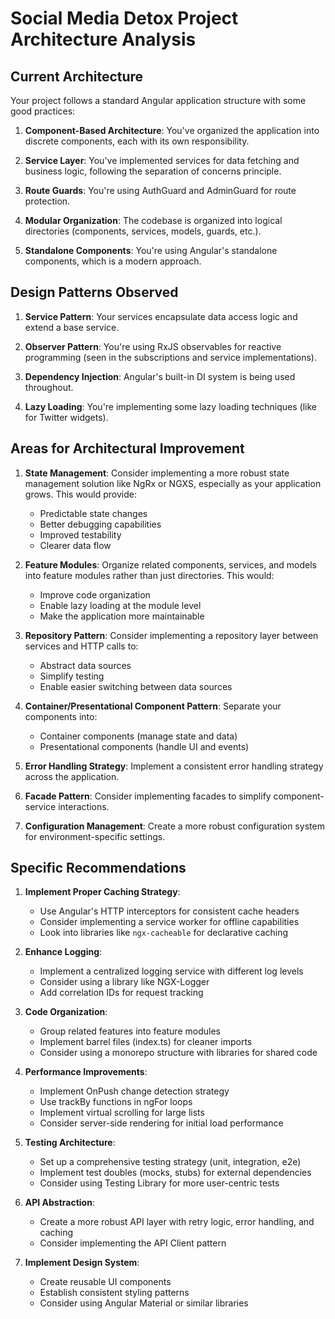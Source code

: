 # Social Media Detox Project Architecture Analysis

## Current Architecture

Your project follows a standard Angular application structure with some good practices:

1. **Component-Based Architecture**: You've organized the application into discrete components, each with its own responsibility.

2. **Service Layer**: You've implemented services for data fetching and business logic, following the separation of concerns principle.

3. **Route Guards**: You're using AuthGuard and AdminGuard for route protection.

4. **Modular Organization**: The codebase is organized into logical directories (components, services, models, guards, etc.).

5. **Standalone Components**: You're using Angular's standalone components, which is a modern approach.

## Design Patterns Observed

1. **Service Pattern**: Your services encapsulate data access logic and extend a base service.

2. **Observer Pattern**: You're using RxJS observables for reactive programming (seen in the subscriptions and service implementations).

3. **Dependency Injection**: Angular's built-in DI system is being used throughout.

4. **Lazy Loading**: You're implementing some lazy loading techniques (like for Twitter widgets).

## Areas for Architectural Improvement

1. **State Management**: Consider implementing a more robust state management solution like NgRx or NGXS, especially as your application grows. This would provide:
   - Predictable state changes
   - Better debugging capabilities
   - Improved testability
   - Clearer data flow

2. **Feature Modules**: Organize related components, services, and models into feature modules rather than just directories. This would:
   - Improve code organization
   - Enable lazy loading at the module level
   - Make the application more maintainable

3. **Repository Pattern**: Consider implementing a repository layer between services and HTTP calls to:
   - Abstract data sources
   - Simplify testing
   - Enable easier switching between data sources

4. **Container/Presentational Component Pattern**: Separate your components into:
   - Container components (manage state and data)
   - Presentational components (handle UI and events)

5. **Error Handling Strategy**: Implement a consistent error handling strategy across the application.

6. **Facade Pattern**: Consider implementing facades to simplify component-service interactions.

7. **Configuration Management**: Create a more robust configuration system for environment-specific settings.

## Specific Recommendations

1. **Implement Proper Caching Strategy**:
   - Use Angular's HTTP interceptors for consistent cache headers
   - Consider implementing a service worker for offline capabilities
   - Look into libraries like `ngx-cacheable` for declarative caching

2. **Enhance Logging**:
   - Implement a centralized logging service with different log levels
   - Consider using a library like NGX-Logger
   - Add correlation IDs for request tracking

3. **Code Organization**:
   - Group related features into feature modules
   - Implement barrel files (index.ts) for cleaner imports
   - Consider using a monorepo structure with libraries for shared code

4. **Performance Improvements**:
   - Implement OnPush change detection strategy
   - Use trackBy functions in ngFor loops
   - Implement virtual scrolling for large lists
   - Consider server-side rendering for initial load performance

5. **Testing Architecture**:
   - Set up a comprehensive testing strategy (unit, integration, e2e)
   - Implement test doubles (mocks, stubs) for external dependencies
   - Consider using Testing Library for more user-centric tests

6. **API Abstraction**:
   - Create a more robust API layer with retry logic, error handling, and caching
   - Consider implementing the API Client pattern

7. **Implement Design System**:
   - Create reusable UI components
   - Establish consistent styling patterns
   - Consider using Angular Material or similar libraries